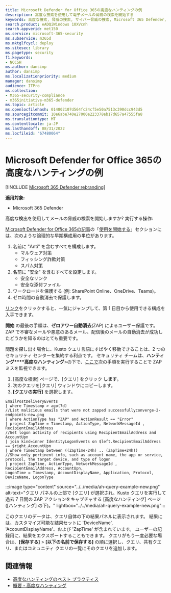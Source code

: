 ```yaml
---
title: Microsoft Defender for Office 365の高度なハンティングの例
description: 高度な捜索を使用して電子メールの脅威の検索を開始する
keywords: 高度な捜索, 脅威の捜索, サイバー脅威の捜索, Microsoft 365 Defender, microsoft 365, m365, 検索, クエリ, テレメトリ, カスタム検出, スキーマ, kusto
search.product: eADQiWindows 10XVcnh
search.appverid: met150
ms.service: microsoft-365-security
ms.subservice: m365d
ms.mktglfcycl: deploy
ms.sitesec: library
ms.pagetype: security
f1.keywords:
- NOCSH
ms.author: dansimp
author: dansimp
ms.localizationpriority: medium
manager: dansimp
audience: ITPro
ms.collection:
- M365-security-compliance
- m365initiative-m365-defender
ms.topic: article
ms.openlocfilehash: 014802107d564fc24cf5e50a7513c390dcc943d5
ms.sourcegitcommit: 10e6abe740e27000e223378eb17d657a47555fa8
ms.translationtype: MT
ms.contentlocale: ja-JP
ms.lasthandoff: 08/31/2022
ms.locfileid: "67480064"
---
```

# <a name="advanced-hunting-example-for-microsoft-defender-for-office-365"></a>Microsoft Defender for Office 365の高度なハンティングの例

[!INCLUDE [Microsoft 365 Defender rebranding](../includes/microsoft-defender.md)]


**適用対象:**
- Microsoft 365 Defender

高度な検出を使用してメールの脅威の検索を開始しますか? 実行する操作:

[Microsoft Defender for Office 365の記事](/microsoft-365/security/office-365-security/defender-for-office-365)の「[使用を開始する](/microsoft-365/security/office-365-security/defender-for-office-365#getting-started)」セクションには、次のような論理的な早期構成用の単位があります。

1. 名前に "Anti" を含むすべてを構成します。
   - マルウェア対策
   - フィッシング詐欺対策
   - スパム対策
2. 名前に "安全" を含むすべてを設定します。
   - 安全なリンク
   - 安全な添付ファイル
3. ワークロードを保護する (例: SharePoint Online、OneDrive、Teams)。
4. ゼロ時間の自動消去で保護します。

[リンク](../office-365-security/protect-against-threats.md)をクリックすると、一気にジャンプして、第 1 日目から使用できる構成を入手できます。

**開始** の最後の手順は、**ゼロアワー自動消去**(ZAP) によるユーザー保護です。 ZAP で不審なメールや悪意のあるメール、配信後のメールの自動消去が成功したどうかを知るのはとても重要です。

問題を探し出す場合に、Kusto クエリ言語にすばやく移動できることは、2 つのセキュリティ センターを集約する利点です。 セキュリティ チームは、**ハンティング****高度なハンティング**\>の下で、[ここで](https://security.microsoft.com/advanced-hunting)次の手順を実行することで ZAP ミスを監視できます。

1. [高度な検索] ページで、[クエリ] をクリック **します**。
1. 次のクエリを[クエリ] ウィンドウにコピーします。
1. **[クエリの実行]** を選択します。

```kusto
EmailPostDeliveryEvents 
| where Timestamp > ago(7d)
//List malicious emails that were not zapped successfullyconverge-2-endpoints-new.png
| where ActionType has "ZAP" and ActionResult == "Error"
| project ZapTime = Timestamp, ActionType, NetworkMessageId , RecipientEmailAddress 
//Get logon activity of recipients using RecipientEmailAddress and AccountUpn
| join kind=inner IdentityLogonEvents on $left.RecipientEmailAddress == $right.AccountUpn
| where Timestamp between ((ZapTime-24h) .. (ZapTime+24h))
//Show only pertinent info, such as account name, the app or service, protocol, the target device, and type of logon
| project ZapTime, ActionType, NetworkMessageId , RecipientEmailAddress, AccountUpn, 
LogonTime = Timestamp, AccountDisplayName, Application, Protocol, DeviceName, LogonType
```

:::image type="content" source="../../media/ah-query-example-new.png" alt-text="クエリ パネルの上部で [クエリ] が選択され、Kusto クエリを実行して過去 7 日間の ZAP アクションをキャプチャする [高度なハンティング] ページ ([ハンティング] の下)。" lightbox="../../media/ah-query-example-new.png":::

このクエリのデータは、クエリ自体の下の結果パネルに表示されます。 結果には、カスタマイズ可能な結果セットに 'DeviceName', 'AccountDisplayName'、および 'ZapTime' が含まれています。 ユーザーの記録用に、結果をエクスポートすることもできます。 クエリがもう一度必要な場合は、**[保存する]** > **[以下の名前で保存する]** の順に選択し、クエリ、共有クエリ、またはコミュニティ クエリの一覧にそのクエリを追加します。

## <a name="related-information"></a>関連情報
- [高度なハンティングのベスト プラクティス](advanced-hunting-best-practices.md)
- [概要 - 高度なハンティング](advanced-hunting-overview.md)
